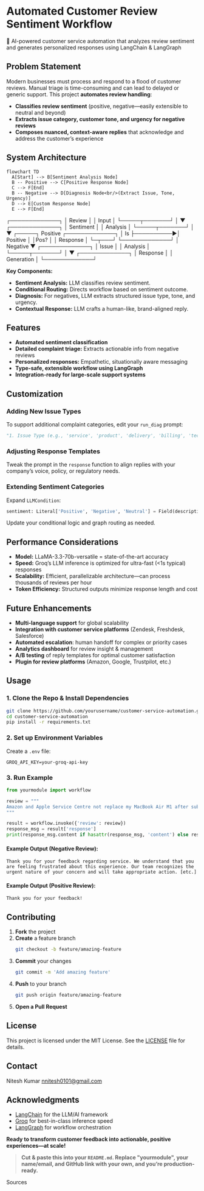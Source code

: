# Automated Customer Review Sentiment Workflow
🤖 AI-powered customer service automation that analyzes review sentiment and generates personalized responses using LangChain & LangGraph

## Problem Statement

Modern businesses must process and respond to a flood of customer reviews. Manual triage is time-consuming and can lead to delayed or generic support. This project **automates review handling**:  
- **Classifies review sentiment** (positive, negative—easily extensible to neutral and beyond)  
- **Extracts issue category, customer tone, and urgency for negative reviews**  
- **Composes nuanced, context-aware replies** that acknowledge and address the customer’s experience

## System Architecture

```mermaid
flowchart TD
  A[Start] --> B[Sentiment Analysis Node]
  B -- Positive --> C[Positive Response Node]
  C --> F[End]
  B -- Negative --> D[Diagnosis Node<br/>(Extract Issue, Tone, Urgency)]
  D --> E[Custom Response Node]
  E --> F[End]
```

┌─────────────┐
│   Review    │
│   Input     │
└─────┬───────┘
      │
      ▼
┌─────────────┐
│  Sentiment  │
│  Analysis   │
└─────┬───────┘
      │
      ▼
   ┌─────┐ Positive  ┌─────────────┐
   │ Is  ├──────────►│  Positive   │
   │Pos? │           │  Response   │
   └─┬───┘           └─────────────┘
     │ Negative
     ▼
┌─────────────┐
│  Issue      │
│  Analysis   │
└─────┬───────┘
      │
      ▼
┌─────────────┐
│  Response   │
│  Generation │
└─────────────┘


**Key Components:**
- **Sentiment Analysis:** LLM classifies review sentiment.
- **Conditional Routing:** Directs workflow based on sentiment outcome.
- **Diagnosis:** For negatives, LLM extracts structured issue type, tone, and urgency.
- **Contextual Response:** LLM crafts a human-like, brand-aligned reply.

## Features

- **Automated sentiment classification**
- **Detailed complaint triage:** Extracts actionable info from negative reviews
- **Personalized responses:** Empathetic, situationally aware messaging
- **Type-safe, extensible workflow using LangGraph**
- **Integration-ready for large-scale support systems**

## Customization

### Adding New Issue Types

To support additional complaint categories, edit your `run_diag` prompt:
```python
"1. Issue Type (e.g., 'service', 'product', 'delivery', 'billing', 'technical', 'account'):\n"
```

### Adjusting Response Templates

Tweak the prompt in the `response` function to align replies with your company’s voice, policy, or regulatory needs.

### Extending Sentiment Categories

Expand `LLMCondition`:
```python
sentiment: Literal['Positive', 'Negative', 'Neutral'] = Field(description="Find the sentiment...")
```
Update your conditional logic and graph routing as needed.

## Performance Considerations

- **Model:** LLaMA-3.3-70b-versatile = state-of-the-art accuracy
- **Speed:** Groq’s LLM inference is optimized for ultra-fast (<1s typical) responses
- **Scalability:** Efficient, parallelizable architecture—can process thousands of reviews per hour
- **Token Efficiency:** Structured outputs minimize response length and cost

## Future Enhancements

- **Multi-language support** for global scalability
- **Integration with customer service platforms** (Zendesk, Freshdesk, Salesforce)
- **Automated escalation**: human handoff for complex or priority cases
- **Analytics dashboard** for review insight & management
- **A/B testing** of reply templates for optimal customer satisfaction
- **Plugin for review platforms** (Amazon, Google, Trustpilot, etc.)

## Usage

### 1. Clone the Repo & Install Dependencies

```bash
git clone https://github.com/yourusername/customer-service-automation.git
cd customer-service-automation
pip install -r requirements.txt
```

### 2. Set up Environment Variables

Create a `.env` file:

```
GROQ_API_KEY=your-groq-api-key
```

### 3. Run Example

```python
from yourmodule import workflow

review = """
Amazon and Apple Service Centre not replace my MacBook Air M1 after submit in 7 Days Replacement Policy...
"""

result = workflow.invoke({'review': review})
response_msg = result['response']
print(response_msg.content if hasattr(response_msg, 'content') else response_msg)
```

#### Example Output (Negative Review):

```
Thank you for your feedback regarding service. We understand that you are feeling frustrated about this experience. Our team recognizes the urgent nature of your concern and will take appropriate action. [etc.]
```

#### Example Output (Positive Review):

```
Thank you for your feedback!
```

## Contributing

1. **Fork** the project  
2. **Create** a feature branch  
   ```bash
   git checkout -b feature/amazing-feature
   ```
3. **Commit** your changes  
   ```bash
   git commit -m 'Add amazing feature'
   ```
4. **Push** to your branch  
   ```bash
   git push origin feature/amazing-feature
   ```
5. **Open a Pull Request**

## License

This project is licensed under the MIT License. See the [LICENSE](LICENSE) file for details.

## Contact
Nitesh Kumar
nnitesh0101@gmail.com

## Acknowledgments

- [LangChain](https://github.com/langchain-ai/langchain) for the LLM/AI framework
- [Groq](https://groq.com/) for best-in-class inference speed
- [LangGraph](https://github.com/langroid/langgraph) for workflow orchestration

**Ready to transform customer feedback into actionable, positive experiences—at scale!**

> **Cut & paste this into your `README.md`. Replace "yourmodule", your name/email, and GitHub link with your own, and you’re production-ready.**

Sources
